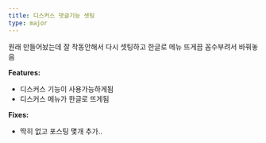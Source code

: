 ```yaml
---
title: 디스커스 댓글기능 셋팅
type: major
---
```


원래 만들어놨는데 잘 작동안해서 다시 셋팅하고 한글로 메뉴 뜨게끔 꼼수부려서 바꿔놓음

**Features:**

* 디스커스 기능이 사용가능하게됨
* 디스커스 메뉴가 한글로 뜨게됨

**Fixes:**

* 딱히 없고 포스팅 몇개 추가..
